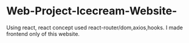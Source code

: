 # Web-Project-Icecream-Website-
Using react, react concept used react-router/dom,axios,hooks. I made frontend only of this website.
